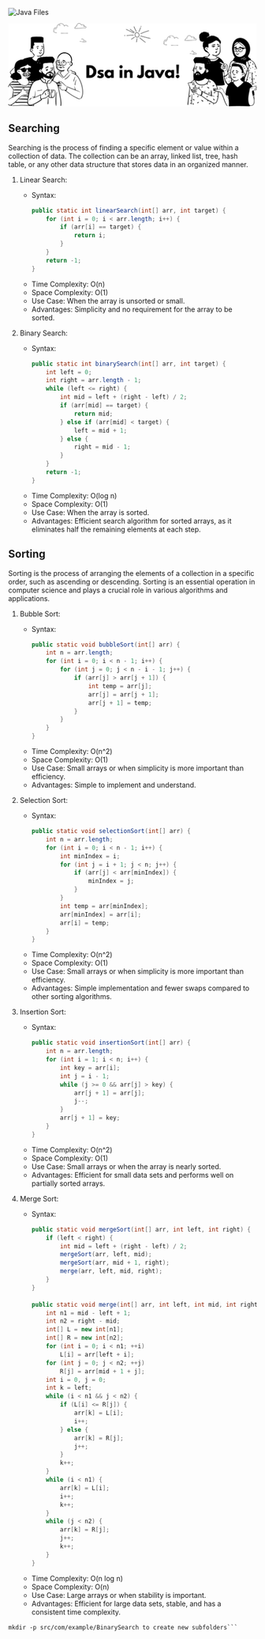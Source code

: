 
![Java Files](https://img.shields.io/badge/dynamic/json?color=blue&label=Java%20Files&query=java_files&url=https://raw.githubusercontent.com/prasanna-muppidwar/DSA-in-JAVA/main/count-java-files.json)





![Banner](https://github.com/prasanna-muppidwar/DSA-in-JAVA/blob/main/Java%20Github%20Banner.png)
## Searching 
Searching is the process of finding a specific element or value within a collection of data. The collection can be an array, linked list, tree, hash table, or any other data structure that stores data in an organized manner.
1. Linear Search:
   - Syntax: 
     ```java
     public static int linearSearch(int[] arr, int target) {
         for (int i = 0; i < arr.length; i++) {
             if (arr[i] == target) {
                 return i;
             }
         }
         return -1;
     }
     ```
   - Time Complexity: O(n)
   - Space Complexity: O(1)
   - Use Case: When the array is unsorted or small.
   - Advantages: Simplicity and no requirement for the array to be sorted.

2. Binary Search:
   - Syntax:
     ```java
     public static int binarySearch(int[] arr, int target) {
         int left = 0;
         int right = arr.length - 1;
         while (left <= right) {
             int mid = left + (right - left) / 2;
             if (arr[mid] == target) {
                 return mid;
             } else if (arr[mid] < target) {
                 left = mid + 1;
             } else {
                 right = mid - 1;
             }
         }
         return -1;
     }
     ```
   - Time Complexity: O(log n)
   - Space Complexity: O(1)
   - Use Case: When the array is sorted.
   - Advantages: Efficient search algorithm for sorted arrays, as it eliminates half the remaining elements at each step.


## Sorting
Sorting is the process of arranging the elements of a collection in a specific order, such as ascending or descending. Sorting is an essential operation in computer science and plays a crucial role in various algorithms and applications.
1. Bubble Sort:
   - Syntax:
     ```java
     public static void bubbleSort(int[] arr) {
         int n = arr.length;
         for (int i = 0; i < n - 1; i++) {
             for (int j = 0; j < n - i - 1; j++) {
                 if (arr[j] > arr[j + 1]) {
                     int temp = arr[j];
                     arr[j] = arr[j + 1];
                     arr[j + 1] = temp;
                 }
             }
         }
     }
     ```
   - Time Complexity: O(n^2)
   - Space Complexity: O(1)
   - Use Case: Small arrays or when simplicity is more important than efficiency.
   - Advantages: Simple to implement and understand.

2. Selection Sort:
   - Syntax:
     ```java
     public static void selectionSort(int[] arr) {
         int n = arr.length;
         for (int i = 0; i < n - 1; i++) {
             int minIndex = i;
             for (int j = i + 1; j < n; j++) {
                 if (arr[j] < arr[minIndex]) {
                     minIndex = j;
                 }
             }
             int temp = arr[minIndex];
             arr[minIndex] = arr[i];
             arr[i] = temp;
         }
     }
     ```
   - Time Complexity: O(n^2)
   - Space Complexity: O(1)
   - Use Case: Small arrays or when simplicity is more important than efficiency.
   - Advantages: Simple implementation and fewer swaps compared to other sorting algorithms.

3. Insertion Sort:
   - Syntax:
     ```java
     public static void insertionSort(int[] arr) {
         int n = arr.length;
         for (int i = 1; i < n; i++) {
             int key = arr[i];
             int j = i - 1;
             while (j >= 0 && arr[j] > key) {
                 arr[j + 1] = arr[j];
                 j--;
             }
             arr[j + 1] = key;
         }
     }
     ```
   - Time Complexity: O(n^2)
   - Space Complexity: O(1)
   - Use Case: Small arrays or when the array is nearly sorted.
   - Advantages: Efficient for small data sets and performs well on partially sorted arrays.

4. Merge Sort:
   - Syntax:
     ```java
     public static void mergeSort(int[] arr, int left, int right) {
         if (left < right) {
             int mid = left + (right - left) / 2;
             mergeSort(arr, left, mid);
             mergeSort(arr, mid + 1, right);
             merge(arr, left, mid, right);
         }
     }
     
     public static void merge(int[] arr, int left, int mid, int right) {
         int n1 = mid - left + 1;
         int n2 = right - mid;
         int[] L = new int[n1];
         int[] R = new int[n2];
         for (int i = 0; i < n1; ++i)
             L[i] = arr[left + i];
         for (int j = 0; j < n2; ++j)
             R[j] = arr[mid + 1 + j];
         int i = 0, j = 0;
         int k = left;
         while (i < n1 && j < n2) {
             if (L[i] <= R[j]) {
                 arr[k] = L[i];
                 i++;
             } else {
                 arr[k] = R[j];
                 j++;
             }
             k++;
         }
         while (i < n1) {
             arr[k] = L[i];
             i++;
             k++;
         }
         while (j < n2) {
             arr[k] = R[j];
             j++;
             k++;
         }
     }
     ```
   - Time Complexity: O(n log n)
   - Space Complexity: O(n)
   - Use Case: Large arrays or when stability is important.
   - Advantages: Efficient for large data sets, stable, and has a consistent time complexity.


```mkdir -p src/com/example/LinearSearch
mkdir -p src/com/example/BinarySearch to create new subfolders``` 
